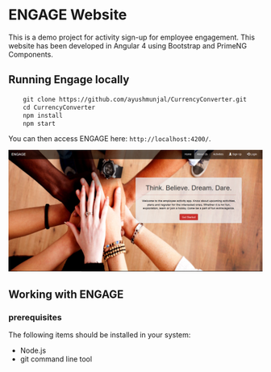 # ENGAGE Website

This is a demo project for activity sign-up for employee engagement. This website has been developed in Angular 4 using Bootstrap and PrimeNG Components. 

## Running Engage locally

```
	git clone https://github.com/ayushmunjal/CurrencyConverter.git
	cd CurrencyConverter
	npm install
	npm start
```

You can then access ENGAGE here: `http://localhost:4200/`. 

![Home Page Image](src/assets/images/homePage.png)

## Working with ENGAGE

### prerequisites

The following items should be installed in your system:
* Node.js 
* git command line tool 

